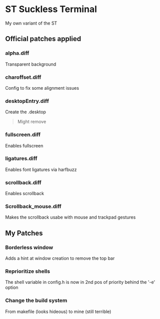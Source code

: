 # ST Suckless Terminal

My own variant of the ST  

## Official patches applied

### alpha.diff

Transparent background

### charoffset.diff

Config to fix some alignment issues

### desktopEntry.diff

Create the .desktop
> Might remove

### fullscreen.diff

Enables fullscreen

### ligatures.diff

Enables font ligatures via harfbuzz

### scrollback.diff

Enables scrollback

### Scrollback_mouse.diff

Makes the scrollback usabe with mouse and trackpad gestures

## My Patches

### Borderless window

Adds a hint at window creation to remove the top bar

### Reprioritize shells

The shell variable in config.h is now in 2nd pos of priority behind the '-e' option

### Change the build system

From makefile (looks hideous) to mine (still terrible)
